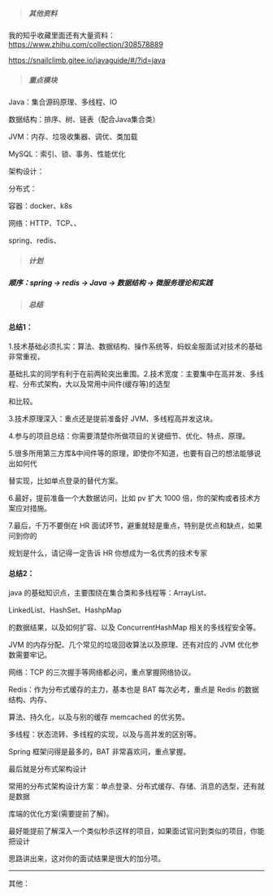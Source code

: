 > ##### 其他资料

我的知乎收藏里面还有大量资料：https://www.zhihu.com/collection/308578889

https://snailclimb.gitee.io/javaguide/#/?id=java



> ##### 重点模块

Java：集合源码原理、多线程、IO

数据结构：排序、树、链表（配合Java集合类）

JVM：内存、垃圾收集器、调优、类加载

MySQL：索引、锁、事务、性能优化

架构设计：

分布式：

容器：docker、k8s

网络：HTTP、TCP、、

spring、redis、





> ##### 计划

##### 顺序：spring -> redis -> Java -> 数据结构 -> 微服务理论和实践



> ##### 总结

#### 总结1：

1.技术基础必须扎实：算法、数据结构、操作系统等，蚂蚁金服面试对技术的基础非常重视， 

基础扎实的同学有利于在前两轮突出重围。2.技术宽度：主要集中在高并发、多线程、分布式架构，大以及常用中间件(缓存等)的选型 

和比较。 

3.技术原理深入：重点还是提前准备好 JVM、多线程高并发这块。 

4.参与的项目总结：你需要清楚你所做项目的关键细节、优化、特点、原理。 

5.很多所用第三方库&中间件等的原理，即使你不知道，也要有自己的想法能够说出如何代 

替实现，比如单点登录的替代方案。 

6.最好，提前准备一个大数据访问，比如 pv 扩大 1000 倍，你的架构或者技术方案应对措施。 

7.最后，千万不要倒在 HR 面试环节，避重就轻是重点，特别是优点和缺点，如果问到你的 

规划是什么，请记得一定告诉 HR 你想成为一名优秀的技术专家

#### 总结2：

java 的基础知识点，主要围绕在集合类和多线程等：ArrayList、

LinkedList、HashSet、HashpMap 

的数据结果，以及如何扩容、以及 ConcurrentHashMap 相关的多线程安全等。 

JVM 的内存分配、几个常见的垃圾回收算法以及原理、还有对应的 JVM 优化参数需要牢记。 

网络：TCP 的三次握手等网络都必问，重点掌握网络协议。 

Redis：作为分布式缓存的主力，基本也是 BAT 每次必考，重点是 Redis 的数据结构、内存、 

算法、持久化，以及与别的缓存 memcached 的优劣势。 

多线程：状态流转、多线程的实现，以及与高并发的区别等。 

Spring 框架问得是最多的，BAT 非常喜欢问，重点掌握。 

最后就是分布式架构设计 

常用的分布式架构设计方案：单点登录、分布式缓存、存储、消息的选型，还有就是数据 

库端的优化方案(需要提前了解)。 

最好能提前了解深入一个类似秒杀这样的项目，如果面试官问到类似的项目，你能把设计 

思路讲出来，这对你的面试结果是很大的加分项。 

------

其他：

